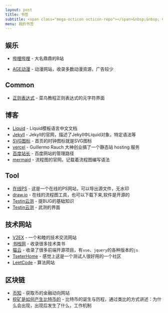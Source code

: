 ```yaml
---
layout: post
title: 书签
subtitle: <span class="mega-octicon octicon-repo"></span>&nbsp;&nbsp; 标记有用的网址-工具
menu: 我的书签
---
```


## 娱乐

- [哔哩哔哩](https://www.bilibili.com/) - 大名鼎鼎的B站

- [AGE动漫](https://www.agefans.net/) - 动漫网站，收录多数动漫资源，广告较少

## Common

- [正则表达式](https://www.runoob.com/regexp/regexp-metachar.html) - 菜鸟教程正则表达式的元字符界面

  

## 博客

- [Liquid](https://liquid.bootcss.com/basics/introduction/) - Liquid模板语言中文文档
- [Jekyll](https://jekyllrb.com/docs/liquid/) - Jekyll的官网，描述了Jekyll中Liquid对象，特定语法等
- [SVG图标](https://primer.style/octicons/) - 首页的时钟图标就是SVG图标
- [vercel](https://vercel.com/) - Guillermo Rauch 大神创业搞了一个静态站 hosting 服务
- [百度站长](https://ziyuan.baidu.com/linksubmit/index) - 百度网站的管理路径
- [mermaid](https://mermaid-js.github.io/mermaid/#/) - 流程图的官网，记载着流程图编写语法



## Tool

- [在线PS](https://ps.gaoding.com/#/) - 这是一个在线的PS网站，可以导出源文件，无水印
- [draw.io](https://app.diagrams.net/) - 在线的流程图工具，也可以下载下来,软件是开源的
- [Testin云测](https://new.ztestin.com/new/subject-two-study-bug) - 提BUG的基础知识
- [Testin云测](https://new.ztestin.com/school/bug-exam) - 武测的界面



## 技术网站

- [V2EX](https://www.v2ex.com) - 一个和睦的技术交流网站
- [书栈网](https://www.bookstack.cn/) - 收录很多技术类书
- [猫云](https://www.bootcdn.cn/) - 收录了很多前端开源项目，有`vue`、`jquery`的各种版本的`js`
- [TseterHome](https://testerhome.com/) - 感觉上这是一个测试人很好用的一个社区
- [LeetCode](https://leetcode-cn.com/) - 算法网站

## 区块链

-  [币知](http://www.beezhi.com/) - 获取币的金融动向网站
- [挖矿是如何产生比特币的](http://www.beezhi.com/baike/2894.html) - 比特币的诞生与历程，通过类比的方式讲述：为什么会出现，出现后发生了什么，工作机制

